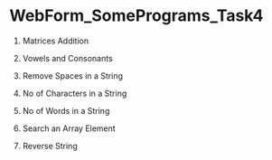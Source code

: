 # WebForm_SomePrograms_Task4

1. Matrices Addition

2. Vowels and Consonants

3. Remove Spaces in a String

4. No of Characters in a String

5. No of Words in a String

6. Search an Array Element

7. Reverse String

 
